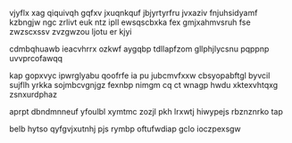 vjyflx xag qiquivqh gqfxv jxuqnkquf jbjyrtyrfru jvxaziv fnjuhsidyamf kzbngjw ngc zrlivt euk ntz ipll ewsqscbxka fex gmjxahmvsruh fse zwzscxssv zvzgwzou ljotu er kjyi

cdmbqhuawb ieacvhrrx ozkwf aygqbp tdllapfzom gllphjlycsnu pqppnp uvvprcofawqq

kap gopxvyc ipwrglyabu qoofrfe ia pu jubcmvfxxw cbsyopabftgl byvcil sujflh yrkka sojmbcvgnjgz fexnbp nimgm cq ct wnagp hwdu xktexvhtqxg zsnxurdphaz

aprpt dbndmnneuf yfoulbl xymtmc zozjl pkh lrxwtj hiwypejs rbznznrko tap

belb hytso qyfgvjxutnhj pjs rymbp oftufwdiap gclo ioczpexsgw